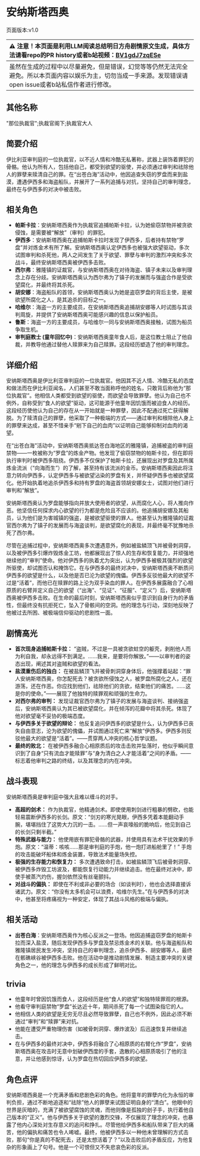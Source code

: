 # 安纳斯塔西奥
页面版本:v1.0
 

| :warning: 注意！本页面是利用LLM阅读总结明日方舟剧情原文生成，具体方法请看repo的PR history或者b站视频：[BV1gdJ7zqESe](https://www.bilibili.com/video/BV1gdJ7zqESe/)         |
|:----------------------------|
| 虽然在生成的过程中以尽量避免，但是错误，幻觉等等仍然无法完全避免。所以本页面内容以娱乐为主，切勿当成一手来源。发现错误请open issue或者b站私信作者进行修改。|



## 其他名称
"那位执裁官";执裁官阁下;执裁官大人
## 简要介绍
伊比利亚审判庭的一位执裁官，以不近人情和冷酷无私著称，武器上装饰着罪犯的骨骼。他认为所有人，包括他自己，都受到欲望的驱使，并必须通过审判和祛除他人的罪孽来赎清自己的罪。在“出苍白海”活动中，他因追查失窃的罗盘而来到盐漠，遭遇伊西多和海盗船队，并展开了一系列追捕与对抗，坚持自己的审判理念，最终在与伊西多的对决中被击败。
## 相关角色
-   **帕斯卡拉**：安纳斯塔西奥作为执裁官追捕帕斯卡拉，认为她偷窃禁物并被贪欲侵蚀，是需要被“解放”（审判）的罪犯。
-   **伊西多**：安纳斯塔西奥在追捕帕斯卡拉时发现了伊西多，后者持有禁物“罗盘”并对炼金术有所了解。安纳斯塔西奥认定伊西多也被强大欲望驱动，多次试图审判和杀死他，两人之间发生了关于欲望、罪孽与审判的激烈冲突和多次战斗，最终安纳斯塔西奥被伊西多击败。
-   **西尔弗**：雅隆镇的证裁官，与安纳斯塔西奥在对待海盗、镇子未来以及审判理念上存在分歧。安纳斯塔西奥认为西尔弗为了镇子的发展而与强盗合作是受欲望腐化，并最终将其杀死。
-   **胡安娜**：海盗船队的首领，安纳斯塔西奥认为她是盗窃罗盘的背后主使，是被欲望所腐化之人，是其追杀的目标之一。
-   **哈维尔**：海盗一方的主要成员，在安纳斯塔西奥追捕胡安娜等人时试图与其谈判周旋，并提供了安纳斯塔西奥可能感兴趣的信息以保护船员。
-   **鲁斯**：海盗一方的主要成员，与哈维尔一同与安纳斯塔西奥接触，试图为船员争取生机。
-   **审判庭教士 (童年回忆中)**：安纳斯塔西奥童年食人后，是这位教士阻止了他自裁，并教导他通过替他人赎罪来为自己赎罪。这段经历塑造了他的审判理念。
## 详细介绍
安纳斯塔西奥是伊比利亚审判庭的一位执裁官。他因其不近人情、冷酷无私的态度和做法而在伊比利亚闻名，人们甚至不敢当面称呼他的姓名，只敢背后称他为“那位执裁官”。他相信人类都受到欲望的驱使，而欲望会导致罪孽。他认为自己也不例外，自称受到“食人的欲望”驱动，这可能源于他童年因饥饿而被迫食人的经历。这段经历使他认为自己的存在从一开始就是一种罪孽，因此不配通过死亡获得解脱。为了赎清自己的罪孽，他采取了一种极端的方式——通过审判和根除他人身上的罪孽来达成，甚至不惜亲手“剜下自己的血肉”以证明自己能够抑制对血肉的渴望。

在“出苍白海”活动中，安纳斯塔西奥抵达苍白海地区的雅隆镇，追捕被盗的审判庭禁物——一枚被称为“罗盘”的炼金产物。他发现了偷窃禁物的帕斯卡拉，但在即将执行审判时被伊西多阻挠。伊西多不仅保护了帕斯卡拉，还展现出对罗盘及其所属炼金流派（“向海而生”）的了解，甚至持有该流派的金币。安纳斯塔西奥因此将注意力转向伊西多，认定伊西多与被欲望沾染的罗盘有关，并怀疑伊西多也被欲望腐化。他开始执着地追杀伊西多和持有罗盘的海盗首领胡安娜女士，试图对他们进行审判和“解放”。

安纳斯塔西奥认为罗盘能够指向并放大使用者的欲望，从而腐化人心，将人推向作恶。他坚信任何探求内心欲望的行为都是危险且不应该的。他追捕胡安娜及其船员，认为他们是为害城镇的强盗，是被欲望驱使的罪人。他甚至认为雅隆镇的证裁官西尔弗为了镇子的发展而与海盗谈判，是欲望腐化的表现，并最终毫不犹豫地杀死了西尔弗。

尽管在追捕过程中，安纳斯塔西奥多次遭遇意外，例如被盐鳞顶飞并被骨刺洞穿，以及被伊西多引爆炸毁炼金工坊，他都展现出了惊人的生存和恢复能力，并顽强地继续他的“审判”使命。他对伊西多的执着尤为突出，认为伊西多被极其强烈的欲望所驱使，却试图否认和掩饰它。在与伊西多的最终对决中，安纳斯塔西奥不断质问伊西多的欲望是什么，以及他是否已沦为欲望的傀儡。伊西多反驳他最大的欲望不过是“活着”，而他已在赎罪的路上沦为双手染血的罪人。在伊西多展露融合了心相原质的右臂并定义自己的欲望（“出海”、“见证”、“征服”、“定义”）后，安纳斯塔西奥被伊西多击败。在生命的最后时刻，安纳斯塔西奥似乎意识到自身行为的矛盾性，但最终没有抗拒死亡，坠入了骨骸间的空洞。他的理念与行动，深刻地反映了他被过去所困、被极端信仰驱动的悲剧性一面。
## 剧情高光
*   **首次现身追捕帕斯卡拉：** “盗贼，不过是一具被贪欲蛀空的躯壳，剥削他人而为利自我，却永远得不到满足。……我来，是要将你解放。”——以审判者的姿态出现，阐述其对盗贼和欲望的看法。
*   **盐漠重伤后的独白：** 在被盐鳞顶飞并被骨刺洞穿身体后，他强撑着站起：“罪人安纳斯塔西奥，你怎配死去？被贪欲所侵蚀之人，被罗盘所腐化之人，还在游荡，还在作恶。你应找到他们，祛除他们的贪欲，结束他们的痛苦。……这是你的使命。”——展现了他独特的赎罪观和顽强的生命力。
*   **对西尔弗的审判：** 发现证裁官西尔弗为了镇子的发展与海盗谈判、接纳强盗后，安纳斯塔西奥认为其已被欲望腐化，并在倾泻的花瓣中将其杀死。体现了他对欲望毫不妥协的极端态度。
*   **与伊西多关于欲望的辩论：** 他反复追问伊西多的欲望是什么，认为伊西多已丧失自由意志，沦为欲望的傀儡，并试图通过死亡来“解放”伊西多。伊西多则反驳他最大的欲望是“活着”。——贯穿两人冲突的核心哲学议题。
*   **最终的败北：** 在被伊西多融合心相原质后的攻击击败并坠落时，他似乎瞬间意识到了自身“只有流血才能赎罪”与“身为清白之人才能活着”之间的矛盾。——标志着他审判之路的终结，以及其理念的内在冲突。
## 战斗表现
安纳斯塔西奥是审判庭中强大且难以缠斗的对手。
*   **高超的剑术：** 作为执裁官，他精通剑术。即使使用刺剑进行粗暴的劈砍，也能轻易震断伊西多的长剑。原文：“剑刃的寒光晃眼，伊西多凭着本能翻动手腕，堪堪挡住了这势大力沉的一击。……但一声哀嚎般的脆响后，他见到自己的长剑只剩半截。”
*   **特殊武器与能力：** 他使用嵌有罪犯骨骼的武器，并使用具有法术干扰效果的手炮。原文：“温蒂：咳咳......那是审判庭的手炮，他一炮打进船舱里了！” 手炮的攻击能破坏船体和炼金装置，导致法术能量场失控。
*   **极强的生存能力和恢复力：** 多次遭遇致命打击，如被盐鳞顶飞后被骨刺洞穿、被伊西多炸毁工坊波及，都能恢复行动能力并继续追击。他在最终对决中，即使手被蒸汽灼伤，握剑依然没有丝毫颤抖。
*   **对战斗的偏执：** 即使在不利或非必要的场合（如谈判时），他也会选择直接诉诸武力。原文：“你没有太多机会可以浪费，哈维尔先生。”在与伊西多的对决中，他甚至将疼痛视为一种安定，体现了其战斗风格的极端与偏执。
## 相关活动
-   **出苍白海**：安纳斯塔西奥作为核心反派之一登场。他因追捕盗窃罗盘的帕斯卡拉而深入盐漠，随后发现伊西多与罗盘及禁忌炼金术的关联。他与海盗船队和雅隆镇居民发生冲突，坚持自己的审判理念，追杀伊西多、胡安娜等人，最终在骸礁峡谷被伊西多击败。他在活动中是推动剧情发展、制造主要冲突的关键角色之一，他的理念与伊西多的成长形成了鲜明对比。
## trivia
*   他童年时曾因饥饿而食人，这段经历是他“食人的欲望”和独特赎罪观的根源。
*   他看守审判庭禁物“罗盘”长达近十年，期间杀死了每一个试图染指它的人。
*   他相信人类的欲望是无穷无尽且必然导致罪孽，自己也不例外，因此必须不断通过“审判”和“赎罪”来对抗。
*   他能在遭受严重物理伤害（如被骨刺洞穿、爆炸波及）后迅速恢复并继续追击。
*   在与伊西多的最终对决中，伊西多将融合了心相原质的右臂化作“罗盘”，安纳斯塔西奥在攻击时无意中划破伊西度的手套，逸散的心相原质吸引了他的注意，并让他感到惊讶，认为罗盘在热切回应伊西多的欲望。
## 角色点评
安纳斯塔西奥是一个充满矛盾和悲剧色彩的角色。他将童年的罪孽内化为永恒的审判负担，通过不断地追逐和“祛除”他人的罪孽来试图证明自身的“清白”。他眼中的世界是灰暗的，充满了被欲望腐蚀的灵魂，而他则像是孤独的刽子手，执行着他自己版本的“正义”。他与伊西多关于欲望的激烈交锋，不仅展现了理念的冲突，也暴露了他内心深处对生存意义的追问和挣扎。尽管他给伊西多和船队带来了巨大的痛苦，他的偏执和痛苦也令人唏嘘。最终，他被伊西多以一种他未曾理解的方式击败，那句“你是真的不配死去，还是太想活着了？”以及击败后的矛盾反应，为他复杂的形象画上了句号。他是一个可恨但又不失悲哀色彩的反派。